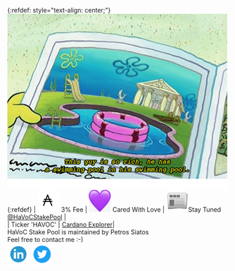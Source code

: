 {:refdef: style="text-align: center;"}
![PoolCeption](/this-guy-is-so-rich-he-has-a-swimming-pool.png)
{:refdef}
| <img src="ada.jpg" alt="ADA" width="50" height="50"/> 3% Fee | <img src="purple-heart.png" alt="Purple Heart" width="50" height="50"/> Cared With Love | <img src="newspaper.png" alt="Newspaper" width="50" height="50"/>Stay Tuned <a href="https://twitter.com/HaVoCStakePool">@HaVoCStakePool<a> |
<br/>
| Ticker 'HAVOC' | <a href="https://shelleyexplorer.cardano.org/en/stake-pool/c41b7e78f3a35896cd8df3c6b1f2d5153bf7534abd26a13cb7c596e82593419b/">Cardano Explorer</a>|
<br/>
HaVoC Stake Pool is maintained by Petros Siatos
<br/>
Feel free to contact me :-)
<br/>
<a href="https://www.linkedin.com/in/petros-siatos/"><img src="linkedin.png" alt="LinkedIn" width="50" height="50"/></a>
<a href="https://twitter.com/The_Unhandled"><img src="twitter.png" alt="Twitter" width="50" height="50"/></a>
